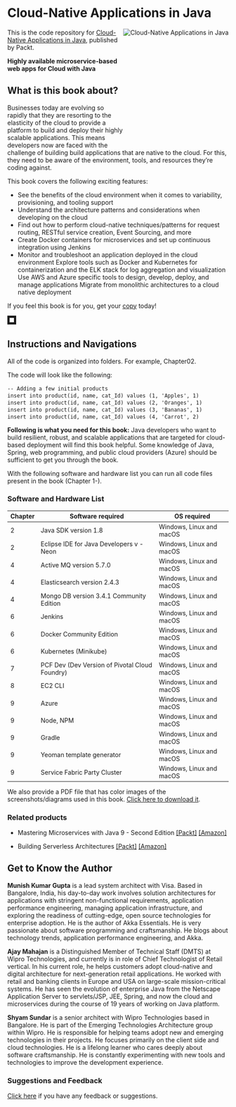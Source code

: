 # Cloud-Native Applications in Java

<a href="https://www.packtpub.com/application-development/cloud-native-applications-java?utm_source=github&utm_medium=repository&utm_campaign=9781787124349 "><img src="https://dz13w8afd47il.cloudfront.net/sites/default/files/imagecache/ppv4_main_book_cover/B06088_cover.png" alt="Cloud-Native Applications in Java" height="256px" align="right"></a>

This is the code repository for [Cloud-Native Applications in Java](https://www.packtpub.com/application-development/cloud-native-applications-java?utm_source=github&utm_medium=repository&utm_campaign=9781787124349), published by Packt.

**Highly available microservice-based web apps for Cloud with Java**

## What is this book about?
Businesses today are evolving so rapidly that they are resorting to the elasticity of the cloud to provide a platform to build and deploy their highly scalable applications. This means developers now are faced with the challenge of building build applications that are native to the cloud. For this, they need to be aware of the environment, tools, and resources they’re coding against.

This book covers the following exciting features:
* See the benefits of the cloud environment when it comes to variability, provisioning, and tooling support 
* Understand the architecture patterns and considerations when developing on the cloud 
* Find out how to perform cloud-native techniques/patterns for request routing, RESTful service creation, Event Sourcing, and more 
* Create Docker containers for microservices and set up continuous integration using Jenkins 
* Monitor and troubleshoot an application deployed in the cloud environment 
Explore tools such as Docker and Kubernetes for containerization and the ELK stack for log aggregation and visualization 
Use AWS and Azure specific tools to design, develop, deploy, and manage applications 
Migrate from monolithic architectures to a cloud native deployment 

If you feel this book is for you, get your [copy](https://www.amazon.com/dp/1789531209) today!

<a href="https://www.packtpub.com/?utm_source=github&utm_medium=banner&utm_campaign=GitHubBanner"><img src="https://raw.githubusercontent.com/PacktPublishing/GitHub/master/GitHub.png" 
alt="https://www.packtpub.com/" border="5" /></a>

## Instructions and Navigations
All of the code is organized into folders. For example, Chapter02.

The code will look like the following:
```
-- Adding a few initial products
insert into product(id, name, cat_Id) values (1, 'Apples', 1) 
insert into product(id, name, cat_Id) values (2, 'Oranges', 1) 
insert into product(id, name, cat_Id) values (3, 'Bananas', 1) 
insert into product(id, name, cat_Id) values (4, 'Carrot', 2) 
```

**Following is what you need for this book:**
Java developers who want to build resilient, robust, and scalable applications that are targeted for cloud-based deployment will find this book helpful. Some knowledge of Java, Spring, web programming, and public cloud providers (Azure) should be sufficient to get you through the book.

With the following software and hardware list you can run all code files present in the book (Chapter 1-).
### Software and Hardware List
| Chapter | Software required | OS required |
| -------- | ------------------------------------ | ----------------------------------- |
| 2 | Java SDK version 1.8 | Windows, Linux and macOS |
| 2 | Eclipse IDE for Java Developers v - Neon | Windows, Linux and macOS |
| 4 | Active MQ version 5.7.0 | Windows, Linux and macOS |
| 4 | Elasticsearch version 2.4.3 | Windows, Linux and macOS |
| 4 | Mongo DB version 3.4.1 Community Edition | Windows, Linux and macOS |
| 6 | Jenkins | Windows, Linux and macOS |
| 6 | Docker Community Edition | Windows, Linux and macOS |
| 6 | Kubernetes (Minikube) | Windows, Linux and macOS |
| 7 | PCF Dev (Dev Version of Pivotal Cloud Foundry) | Windows, Linux and macOS |
| 8 | EC2 CLI | Windows, Linux and macOS |
| 9 | Azure | Windows, Linux and macOS |
| 9 | Node, NPM | Windows, Linux and macOS |
| 9 | Gradle | Windows, Linux and macOS |
| 9 | Yeoman template generator | Windows, Linux and macOS |
| 9 | Service Fabric Party Cluster | Windows, Linux and macOS |


We also provide a PDF file that has color images of the screenshots/diagrams used in this book. [Click here to download it](https://www.packtpub.com/sites/default/files/downloads/CloudNativeApplicationsinJavawithAzure_ColorImages.pdf).

### Related products
* Mastering Microservices with Java 9 - Second Edition [[Packt]](https://www.packtpub.com/application-development/mastering-microservices-java-9-second-edition?utm_source=github&utm_medium=repository&utm_campaign=9781787281448) [[Amazon]](https://www.amazon.com/dp/B07813TPH2)

* Building Serverless Architectures [[Packt]](https://www.packtpub.com/application-development/building-serverless-architectures?utm_source=github&utm_medium=repository&utm_campaign=9781787129191) [[Amazon]](https://www.amazon.com/dp/B01LPRN1OI)

## Get to Know the Author
**Munish Kumar Gupta**
is a lead system architect with Visa. Based in Bangalore, India, his day-to-day work involves solution architectures for applications with stringent non-functional requirements, application performance engineering, managing application infrastructure, and exploring the readiness of cutting-edge, open source technologies for enterprise adoption. He is the author of Akka Essentials. He is very passionate about software programming and craftsmanship. He blogs about technology trends, application performance engineering, and Akka.

**Ajay Mahajan**
is a Distinguished Member of Technical Staff (DMTS) at Wipro Technologies, and currently is in role of Chief Technologist of Retail vertical. In his current role, he helps customers adopt cloud-native and digital architecture for next-generation retail applications. He worked with retail and banking clients in Europe and USA on large-scale mission-critical systems. He has seen the evolution of enterprise Java from the Netscape Application Server to servlets/JSP, JEE, Spring, and now the cloud and microservices during the course of 19 years of working on Java platform.

**Shyam Sundar**
is a senior architect with Wipro Technologies based in Bangalore. He is part of the Emerging Technologies Architecture group within Wipro. He is responsible for helping teams adopt new and emerging technologies in their projects. He focuses primarily on the client side and cloud technologies. He is a lifelong learner who cares deeply about software craftsmanship. He is constantly experimenting with new tools and technologies to improve the development experience.

### Suggestions and Feedback
[Click here](https://docs.google.com/forms/d/e/1FAIpQLSdy7dATC6QmEL81FIUuymZ0Wy9vH1jHkvpY57OiMeKGqib_Ow/viewform) if you have any feedback or suggestions.
